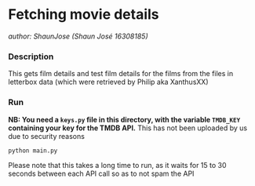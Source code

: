 # Fetching movie details   
*author: ShaunJose (Shaun José 16308185)*

### Description   
This gets film details and test film details for the films from the files in letterbox data (which were retrieved by Philip aka XanthusXX)   

### Run    

**NB: You need a ```keys.py``` file in this directory, with the variable ```TMDB_KEY``` containing your key for the TMDB API.** This has not been uploaded by us due to security reasons    

```
python main.py
```      

Please note that this takes a long time to run, as it waits for 15 to 30 seconds between each API call so as to not spam the API
